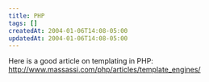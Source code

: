 ```yaml
---
title: PHP
tags: []
createdAt: 2004-01-06T14:08-05:00
updatedAt: 2004-01-06T14:08-05:00
---
```


Here is a good article on templating in PHP: http://www.massassi.com/php/articles/template_engines/

